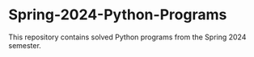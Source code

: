 # Spring-2024-Python-Programs
This repository contains solved Python programs from the Spring 2024 semester.
